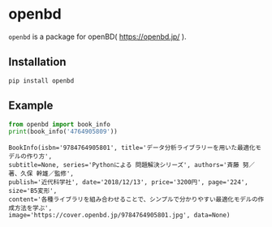 # openbd

`openbd` is a package for openBD( https://openbd.jp/ ).

## Installation

```
pip install openbd
```

## Example

```python
from openbd import book_info
print(book_info('4764905809'))
```

```
BookInfo(isbn='9784764905801', title='データ分析ライブラリーを用いた最適化モデルの作り方',
subtitle=None, series='Pythonによる 問題解決シリーズ', authors='斉藤 努／著、久保 幹雄／監修',
publish='近代科学社', date='2018/12/13', price='3200円', page='224', size='B5変形',
content='各種ライブラリを組み合わせることで、シンプルで分かりやすい最適化モデルの作成方法を学ぶ',
image='https://cover.openbd.jp/9784764905801.jpg', data=None)
```
